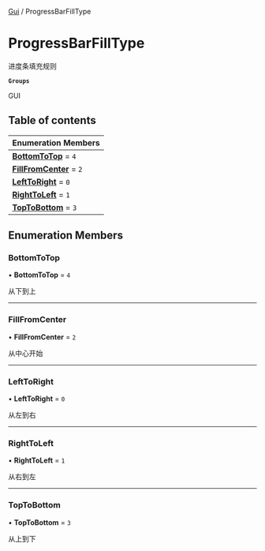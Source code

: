 [Gui](../groups/Gui.Gui.md) / ProgressBarFillType

# ProgressBarFillType <Badge type="tip" text="Enumeration" /> <Score text="ProgressBarFillType" />

进度条填充规则

**`Groups`**

GUI

## Table of contents

| Enumeration Members |
| :-----|
| **[BottomToTop](UI.ProgressBarFillType.md#bottomtotop)** = ``4`` <br> |
| **[FillFromCenter](UI.ProgressBarFillType.md#fillfromcenter)** = ``2`` <br> |
| **[LeftToRight](UI.ProgressBarFillType.md#lefttoright)** = ``0`` <br> |
| **[RightToLeft](UI.ProgressBarFillType.md#righttoleft)** = ``1`` <br> |
| **[TopToBottom](UI.ProgressBarFillType.md#toptobottom)** = ``3`` <br> |

## Enumeration Members

### BottomToTop <Score text="BottomToTop" /> 

• **BottomToTop** = ``4``

从下到上

___

### FillFromCenter <Score text="FillFromCenter" /> 

• **FillFromCenter** = ``2``

从中心开始

___

### LeftToRight <Score text="LeftToRight" /> 

• **LeftToRight** = ``0``

从左到右

___

### RightToLeft <Score text="RightToLeft" /> 

• **RightToLeft** = ``1``

从右到左

___

### TopToBottom <Score text="TopToBottom" /> 

• **TopToBottom** = ``3``

从上到下
